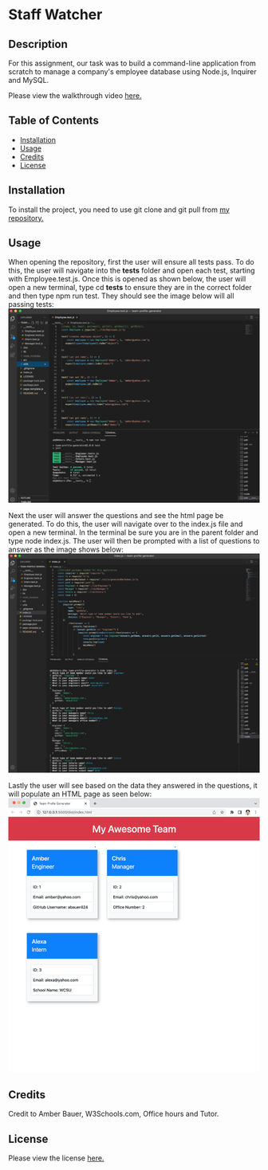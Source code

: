 # Staff Watcher

## Description 

For this assignment, our task was to build a command-line application from scratch to manage a company's employee database using Node.js, Inquirer and MySQL.

Please view the walkthrough video <a href ="https://www.dropbox.com/s/4g6gfwwkilt6guz/Amber%20Bauer%20.mp4?dl=0"> here. </a>



## Table of Contents 

* [Installation](#installation)
* [Usage](#usage)
* [Credits](#credits)
* [License](#license)


## Installation

To install the project, you need to use git clone and git pull from <a href ="https://github.com/abauer424/staff-watcher">my repository.</a>


## Usage 

When opening the repository, first the user will ensure all tests pass. To do this, the user will navigate into the __tests__ folder and open each test, starting with Employee.test.js. Once this is opened as shown below, the user will open a new terminal, type cd __tests__ to ensure they are in the correct folder and then type npm run test. They should see the image below will all passing tests:
<img src="https://github.com/abauer424/team-profile-generator/blob/main/src/images/image1.png" alt="image of terminal"/>

Next the user will answer the questions and see the html page be generated. To do this, the user will navigate over to the index.js file and open a new terminal. In the terminal be sure you are in the parent folder and type node index.js. The user will then be prompted with a list of questions to answer as the image shows below:
<img src="https://github.com/abauer424/team-profile-generator/blob/main/src/images/image2.png" alt="image of terminal"/>

Lastly the user will see based on the data they answered in the questions, it will populate an HTML page as seen below:
<img src="https://github.com/abauer424/team-profile-generator/blob/main/src/images/image3.png" alt="image of terminal"/>


## Credits

Credit to Amber Bauer, W3Schools.com, Office hours and Tutor.


## License

Please view the license <a href="https://github.com/abauer424/staff-watcher/blob/main/LICENSE">here.</a>



